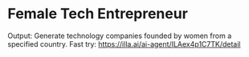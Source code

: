 # Female Tech Entrepreneur
Output: Generate technology companies founded by women from a specified country.
Fast try: https://illa.ai/ai-agent/ILAex4p1C7TK/detail
